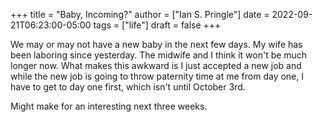 +++
title = "Baby, Incoming?"
author = ["Ian S. Pringle"]
date = 2022-09-21T06:23:00-05:00
tags = ["life"]
draft = false
+++

We may or may not have a new baby in the next few days. My wife has been
laboring since yesterday. The midwife and I think it won't be much longer now.
What makes this awkward is I just accepted a new job and while the new job is
going to throw paternity time at me from day one, I have to get to day one
first, which isn't until October 3rd.

Might make for an interesting next three weeks.

